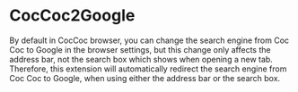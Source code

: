 # CocCoc2Google

By default in CocCoc browser, you can change the search engine from Coc Coc to Google in the browser settings, but this change only affects the address bar, not the search box which shows when opening a new tab. Therefore, this extension will automatically redirect the search engine from Coc Coc to Google, when using either the address bar or the search box.
